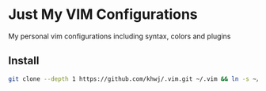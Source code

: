 # Just My VIM Configurations
My personal vim configurations including syntax, colors and plugins

## Install
```sh
git clone --depth 1 https://github.com/khwj/.vim.git ~/.vim && ln -s ~/.vim/.vimrc ~/.vimrc
```
